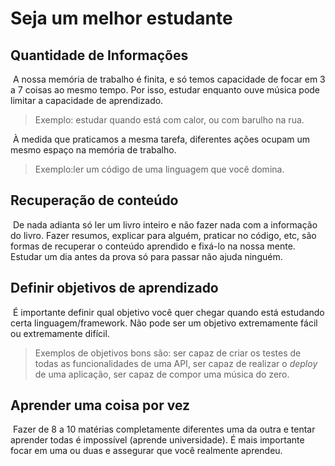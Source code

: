 # Seja um melhor estudante

## Quantidade de Informações

​	A nossa memória de trabalho é finita, e só temos capacidade de focar em 3 a 7 coisas ao mesmo tempo. Por isso, estudar enquanto ouve música pode limitar a capacidade de aprendizado.

> Exemplo: estudar quando está com calor, ou com barulho na rua.

​	À medida que praticamos a mesma tarefa, diferentes ações ocupam um mesmo espaço na memória de trabalho.

> Exemplo:ler um código de uma linguagem que você domina.

## Recuperação de conteúdo

​	De nada adianta só ler um livro inteiro e não fazer nada com a informação do livro. Fazer resumos, explicar para alguém, praticar no código, etc, são formas de recuperar o conteúdo aprendido e fixá-lo na nossa mente. Estudar um dia antes da prova só para passar não ajuda ninguém.

## Definir objetivos de aprendizado

​	É importante definir qual objetivo você quer chegar quando está estudando certa linguagem/framework. Não pode ser um objetivo extremamente fácil ou extremamente difícil.

> Exemplos de objetivos bons são: ser capaz de criar os testes de todas as funcionalidades de uma API, ser capaz de realizar o *deploy* de uma aplicação, ser capaz de compor uma música do zero.

## Aprender uma coisa por vez

​	Fazer de 8 a 10 matérias completamente diferentes uma da outra e tentar aprender todas é impossível (aprende universidade). É mais importante focar em uma ou duas e assegurar que você realmente aprendeu.